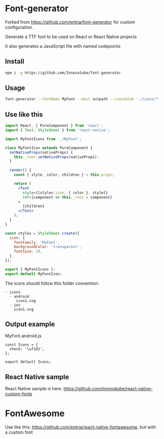 # Font-generator

Forked from https://github.com/entria/font-generator for custom configuration.

Generate a TTF font to be used on React or React Native projects

It also generates a JavaScript file with named codepoints

## Install

```bash
npm i -g https://github.com/Innovatube/font-generator
```

## Usage
```bash
font-generator --fontName MyFont --dest outpath --iconsGlob './icons/**/*.svg'
```

## Use like this

```jsx
import React, { PureComponent } from 'react';
import { Text, StyleSheet } from 'react-native';

import MyFontIcons from './MyFont';

class MyFontIcon extends PureComponent {
  setNativeProps(nativeProps) {
    this._root.setNativeProps(nativeProps);
  }

  render() {
    const { style, color, children } = this.props;

    return (
      <Text
        style={[styles.icon, { color }, style]}
        ref={component => this._root = component}
      >
        {children}
      </Text>
    );
  }
}

const styles = StyleSheet.create({
  icon: {
    fontFamily: 'MyFont',
    backgroundColor: 'transparent',
    fontSize: 19,
  },
});

export { MyFontIcons };
export default MyFontIcon;
```


The icons should follow this folder convention:

```
- icons
  - android
     icon1.svg
  - ios
    icon1.svg
```

## Output example

MyFont.android.js
```
const Icons = {
  check: '\uf101',
};

export default Icons;
```

## React Native sample

React Native sample is here.
https://github.com/Innovatube/react-native-custom-fonts

# FontAwesome

Use like this: https://github.com/entria/react-native-fontawesome, but with a custom font
